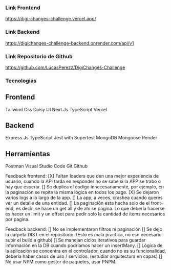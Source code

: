 ### Link Frontend

https://digi-changes-challenge.vercel.app/


### Link Backend

https://digichanges-challenge-backend.onrender.com/api/v1


### Link Repositorio de Github

https://github.com/LucasPerezz/DigiChanges-Challenge


### Tecnologias 

## Frontend
Tailwind Css
Daisy UI
Next.Js
TypeScript
Vercel

## Backend
Express.Js
TypeScript
Jest with Supertest
MongoDB
Mongoose
Render 

## Herramientas
Postman
Visual Studio Code
Git
Github


Feedback frontend:
[X] Faltan loaders que den una mejor experiencia de usuario, cuando la API tarda en responder no se sabe si la APP se trabo o hay que esperar.
[] Se duplica el codigo innecesariamente, por ejemplo, en la paginación se repite la misma lógica en todos los page.
[X] Se dejaron varios logs a lo largo de la app.
[] La app, a veces, crashea cuando queres ver un detalle de una entidad.
[] La paginación esta hecha solo de el front-end, es decir, se hace un get all y de ahí se pagina. Lo que debería hacerse es hacer un limit y un offset para pedir solo la cantidad de items necesarios por pagina.


Feedback backend:
[] No se implementaron filtros ni paginación
[] Se dejo la carpeta DIST en el repositorio. (Esto es mala practica, no esn necesario subir el build a github)
[] Se manejan ciclos iterativos para guardar información en la DB cuando podríamos hacer un insertMany.
[] Lógica de la aplicación se concentra en el controlador, cuando no es su funcionalidad, debería haber casos de uso / servicios. (estudiar arquitectura en capas)
[] No usar NPM como gestor de paquetes, usar PNPM.
